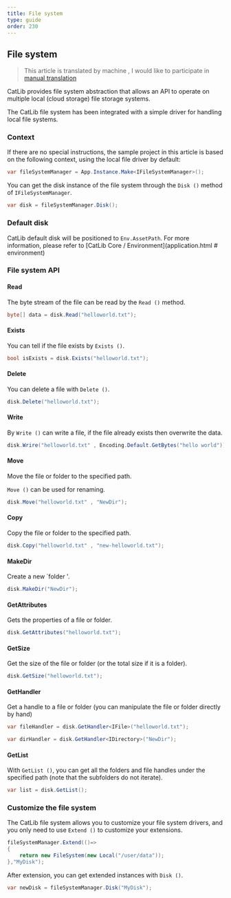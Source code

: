 ```yaml
---
title: File system
type: guide
order: 230
---
```


## File system

> This article is translated by machine , I would like to participate in [manual translation](https://github.com/catlib/en.catlib.io/blob/master/src/v1/guide/file-system.md)

CatLib provides file system abstraction that allows an API to operate on multiple local (cloud storage) file storage systems.

The CatLib file system has been integrated with a simple driver for handling local file systems.

### Context

If there are no special instructions, the sample project in this article is based on the following context, using the local file driver by default:

``` csharp
var fileSystemManager = App.Instance.Make<IFileSystemManager>();
```

You can get the disk instance of the file system through the `Disk ()` method of `IFileSystemManager`.

``` csharp
var disk = fileSystemManager.Disk();
```

### Default disk

CatLib default disk will be positioned to `Env.AssetPath`. For more information, please refer to [CatLib Core / Environment](application.html # environment)

### File system API

#### **Read**

The byte stream of the file can be read by the `Read ()` method.

``` csharp
byte[] data = disk.Read("helloworld.txt");
```

#### **Exists**

You can tell if the file exists by `Exists ()`.

``` csharp
bool isExists = disk.Exists("helloworld.txt");
```

#### **Delete**

You can delete a file with `Delete ()`.

``` csharp
disk.Delete("helloworld.txt");
```

#### **Write**

By `Write ()` can write a file, if the file already exists then overwrite the data.

``` csharp
disk.Wrire("helloworld.txt" , Encoding.Default.GetBytes("hello world"));
```

#### **Move**

Move the file or folder to the specified path.

`Move ()` can be used for renaming.

``` csharp
disk.Move("helloworld.txt" , "NewDir");
```

#### **Copy**

Copy the file or folder to the specified path.

``` csharp
disk.Copy("helloworld.txt" , "new-helloworld.txt");
```

#### **MakeDir**

Create a new `folder '.

``` csharp
disk.MakeDir("NewDir");
```

#### **GetAttributes**

Gets the properties of a file or folder.

``` csharp
disk.GetAttributes("helloworld.txt");
```

#### **GetSize**

Get the size of the file or folder (or the total size if it is a folder).

``` csharp
disk.GetSize("helloworld.txt");
```

#### **GetHandler**

Get a handle to a file or folder (you can manipulate the file or folder directly by hand)

``` csharp
var fileHandler = disk.GetHandler<IFile>("helloworld.txt");
```

``` csharp
var dirHandler = disk.GetHandler<IDirectory>("NewDir");
```

#### **GetList**

With `GetList ()`, you can get all the folders and file handles under the specified path (note that the subfolders do not iterate).

``` csharp
var list = disk.GetList();
```

### Customize the file system

The CatLib file system allows you to customize your file system drivers, and you only need to use `Extend ()` to customize your extensions.

``` csharp
fileSystemManager.Extend(()=>
{
    return new FileSystem(new Local("/user/data"));
},"MyDisk");
```

After extension, you can get extended instances with `Disk ()`.

``` csharp
var newDisk = fileSystemManager.Disk("MyDisk");
```